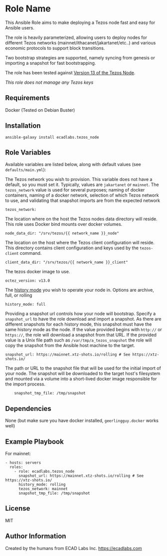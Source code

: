 Role Name
=========

This Ansible Role aims to make deploying a Tezos node fast and easy for Ansible users.

The role is heavily parameterized, allowing users to deploy nodes for different Tezos networks (mainnet/ithacanet/jakartanet/etc..) and various economic protocols to support block transitions.

Two bootstrap strategies are supported, namely syncing from genesis or importing a snapshot for fast bootstrapping.

The role has been tested against [Version 13 of the Tezos Node][tezos_v13].

_This role does not manage any Tezos keys_

Requirements
------------

Docker (Tested on Debian Buster)

Installation
------------

    ansible-galaxy install ecadlabs.tezos_node

Role Variables
--------------

Available variables are listed below, along with default values (see `defaults/main.yml`):

The Tezos network you wish to provision. This variable does not have a default, so you must set it. Typically, values are `jakartanet` or `mainnet`. The `tezos_network` value is used for several purposes; naming of docker containers, naming of a docker network, selection of which Tezos network to use, and validating that snapshot imports are from the expected network

    tezos_network:

The location where on the host the Tezos nodes data directory will reside. This role uses Docker bind mounts over docker volumes.

    node_data_dir: "/srv/tezos/{{ network_name }}_node"

The location on the host where the Tezos client configuration will reside. This directory contains client configuration and keys used by the `tezos-client` command.

    client_data_dir: "/srv/tezos/{{ network_name }}_client"

The tezos docker image to use.

    octez_version: v13.0

The [history mode][history_mode] you wish to operate your node in. Options are archive, full, or rolling

    history_mode: full

Providing a snapshot url controls how your node will bootstrap. Specify a `snapshot_url` to have the role download and import a snapshot. As there are different snapshots for each history mode, this snapshot must have the same history mode as the node. If the value provided begins with `http://` or `https://`, the role will download a snapshot from that URL. If the provided value is a Unix file path such as `/var/tmp/a_tezos_snapshot` the role will copy the snapshot from the Ansible host machine to the target.

    snapshot_url: https://mainnet.xtz-shots.io/rolling # See https://xtz-shots.io/

The path or URL to the snapshot file that will be used for the initial import of your node. The snapshot will be downloaded to the target host's filesystem and mounted via a volume into a short-lived docker image responsible for the import process.

        snapshot_tmp_file: /tmp/snapshot

Dependencies
------------

None (but make sure you have docker installed, `geerlingguy.docker` works well)

Example Playbook
----------------

For mainnet:

    - hosts: servers
      roles:
        - role: ecadlabs.tezos_node
          snapshot_url: https://mainnet.xtz-shots.io/rolling # See https://xtz-shots.io/
          history_mode: rolling
          tezos_network: mainnet
          snapshot_tmp_file: /tmp/snapshot

License
-------

MIT

Author Information
------------------

Created by the humans from ECAD Labs Inc. https://ecadlabs.com

[tezos_v13]: https://tezos.gitlab.io/releases/version-13.html
[history_mode]: https://tezos.gitlab.io/user/history_modes.html

